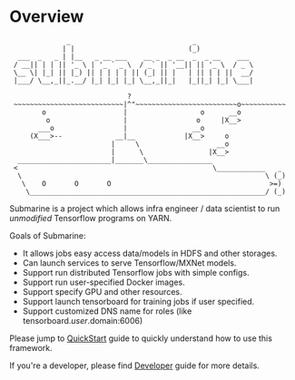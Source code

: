 <!---
  Licensed under the Apache License, Version 2.0 (the "License");
  you may not use this file except in compliance with the License.
  You may obtain a copy of the License at

   http://www.apache.org/licenses/LICENSE-2.0

  Unless required by applicable law or agreed to in writing, software
  distributed under the License is distributed on an "AS IS" BASIS,
  WITHOUT WARRANTIES OR CONDITIONS OF ANY KIND, either express or implied.
  See the License for the specific language governing permissions and
  limitations under the License. See accompanying LICENSE file.
-->

# Overview

```$xslt
              _                              _
             | |                            (_)
  ___  _   _ | |__   _ __ ___    __ _  _ __  _  _ __    ___
 / __|| | | || '_ \ | '_ ` _ \  / _` || '__|| || '_ \  / _ \
 \__ \| |_| || |_) || | | | | || (_| || |   | || | | ||  __/
 |___/ \__,_||_.__/ |_| |_| |_| \__,_||_|   |_||_| |_| \___|

                             ?
 ~~~~~~~~~~~~~~~~~~~~~~~~~~~|^"~~~~~~~~~~~~~~~~~~~~~~~~~o~~~~~~~~~~~
        o                   |                  o      __o
         o                  |                 o     |X__>
       ___o                 |                __o
     (X___>--             __|__            |X__>     o
                         |     \                   __o
                         |      \                |X__>
  _______________________|_______\________________
 <                                                \____________   _
  \                                                            \ (_)
   \    O       O       O                                       >=)
    \__________________________________________________________/ (_)
```

Submarine is a project which allows infra engineer / data scientist to run *unmodified* Tensorflow programs on YARN.

Goals of Submarine:
- It allows jobs easy access data/models in HDFS and other storages.
- Can launch services to serve Tensorflow/MXNet models.
- Support run distributed Tensorflow jobs with simple configs.
- Support run user-specified Docker images.
- Support specify GPU and other resources.
- Support launch tensorboard for training jobs if user specified.
- Support customized DNS name for roles (like tensorboard.$user.$domain:6006)

Please jump to [QuickStart](src/site/QuickStart.md) guide to quickly understand how to use this framework.

If you're a developer, please find [Developer](src/site/DeveloperGuide.md) guide for more details.
